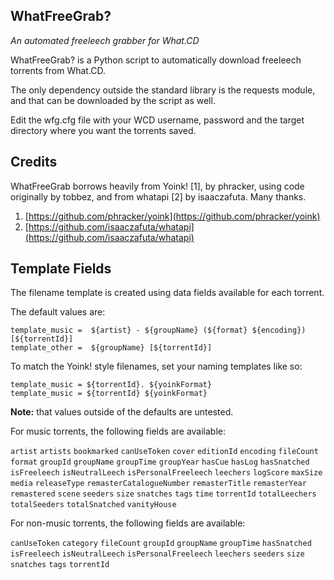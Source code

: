 WhatFreeGrab?
---

*An automated freeleech grabber for What.CD*

WhatFreeGrab? is a Python script to automatically download freeleech torrents
from What.CD.

The only dependency outside the standard library is the requests module, and
that can be downloaded by the script as well.

Edit the wfg.cfg file with your WCD username, password and the target directory
where you want the torrents saved.

Credits
---

WhatFreeGrab borrows heavily from Yoink! [1], by phracker, using code
originally by tobbez, and from whatapi [2] by isaaczafuta. Many thanks.

1. [https://github.com/phracker/yoink](https://github.com/phracker/yoink)
1. [https://github.com/isaaczafuta/whatapi](https://github.com/isaaczafuta/whatapi)

Template Fields
---

The filename template is created using data fields available for each torrent.

The default values are:

~~~
template_music =  ${artist} - ${groupName} (${format} ${encoding}) [${torrentId}]
template_other =  ${groupName} [${torrentId}]
~~~

To match the Yoink! style filenames, set your naming templates like so:

~~~
template_music = ${torrentId}. ${yoinkFormat}
template_music = ${torrentId} ${yoinkFormat}
~~~

**Note:** that values outside of the defaults are untested.

For music torrents, the following fields are available:

`artist` `artists` `bookmarked` `canUseToken` `cover` `editionId` `encoding` `fileCount`
`format` `groupId` `groupName` `groupTime` `groupYear` `hasCue` `hasLog` `hasSnatched`
`isFreeleech` `isNeutralLeech` `isPersonalFreeleech` `leechers` `logScore` `maxSize`
`media` `releaseType` `remasterCatalogueNumber` `remasterTitle` `remasterYear`
`remastered` `scene` `seeders` `size` `snatches` `tags` `time` `torrentId`
`totalLeechers` `totalSeeders` `totalSnatched` `vanityHouse`

For non-music torrents, the following fields are available:

`canUseToken` `category` `fileCount` `groupId` `groupName` `groupTime` `hasSnatched`
`isFreeleech` `isNeutralLeech` `isPersonalFreeleech` `leechers` `seeders` `size`
`snatches` `tags` `torrentId`